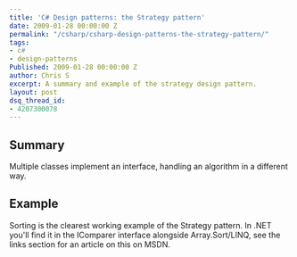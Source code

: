 ```yaml
---
title: 'C# Design patterns: the Strategy pattern'
date: 2009-01-28 00:00:00 Z
permalink: "/csharp/csharp-design-patterns-the-strategy-pattern/"
tags:
- c#
- design-patterns
Published: 2009-01-28 00:00:00 Z
author: Chris S
excerpt: A summary and example of the strategy design pattern.
layout: post
dsq_thread_id:
- 4207300078
---
```


## Summary

Multiple classes implement an interface, handling an algorithm in a different way. 

<!--more-->

## Example

Sorting is the clearest working example of the Strategy pattern. In .NET you'll find it in the IComparer interface alongside Array.Sort/LINQ, see the links section for an article on this on MSDN.

<script src="https://gist.github.com/yetanotherchris/4746350.js"></script>